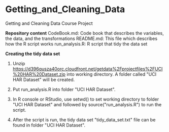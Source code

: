 Getting_and_Cleaning_Data
=========================

Getting and Cleaning Data Course Project

**Repository content**
CodeBook.md: Code book that describes the variables, the data, and the transformations
README.md: This file which describes how the R script works
run_analysis.R: R script that tidy the data set

**Creating the tidy data set**
1. Unzip https://d396qusza40orc.cloudfront.net/getdata%2Fprojectfiles%2FUCI%20HAR%20Dataset.zip into working directory. A folder called "UCI HAR Dataset" will be created.

2. Put run_analysis.R into folder "UCI HAR Dataset".

3. In R console or RStudio, use setwd() to set working directory to folder "UCI HAR Dataset" and followed by source("run_analysis.R") to run the script.

4. After the script is run, the tidy data set "tidy_data_set.txt" file can be found in folder "UCI HAR Dataset".